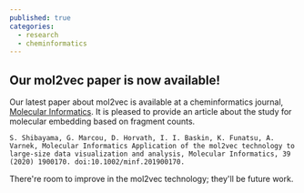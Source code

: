 ```yaml
---
published: true
categories:
  - research
  - cheminformatics
---
```

## Our mol2vec paper is now available!

Our latest paper about mol2vec is available at a cheminformatics journal, [Molecular Informatics](https://onlinelibrary.wiley.com/doi/full/10.1002/minf.201900170). It is pleased to provide an article about the study for molecular embedding based on fragment counts.

    S. Shibayama, G. Marcou, D. Horvath, I. I. Baskin, K. Funatsu, A. Varnek, Molecular Informatics Application of the mol2vec technology to large-size data visualization and analysis, Molecular Informatics, 39 (2020) 1900170. doi:10.1002/minf.201900170.

There're room to improve in the mol2vec technology; they'll be future work.